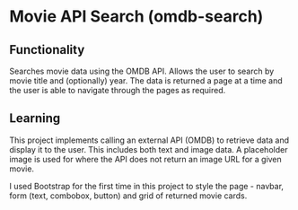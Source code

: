 # Movie API Search (omdb-search)

## Functionality 

Searches movie data using the OMDB API. Allows the user to search by movie title and (optionally) year. The data is returned a page at a time and the user is able to navigate through the pages as required.

## Learning

This project implements calling an external API (OMDB) to retrieve data and display it to the user. This includes both text and image data. A placeholder image is used for where the API does not return an image URL for a given movie.

I used Bootstrap for the first time in this project to style the page - navbar, form (text, combobox, button) and grid of returned movie cards.
